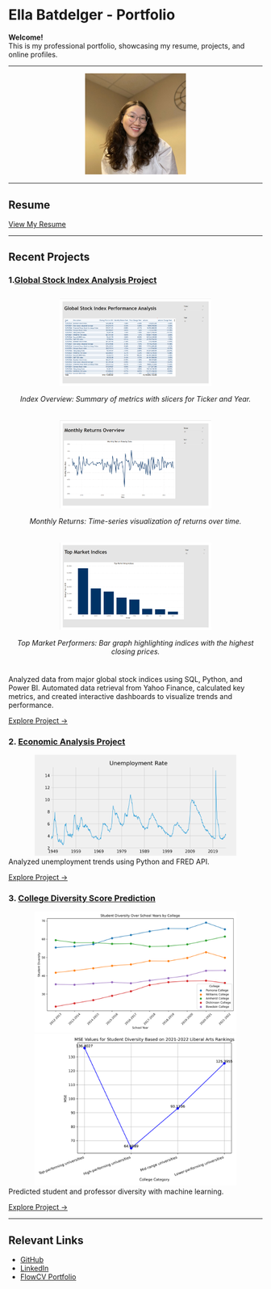 # Ella Batdelger - Portfolio

**Welcome!**  
This is my professional portfolio, showcasing my resume, projects, and online profiles.

---
<div align="center">
    <img src="./Images/ProfilePic.jpeg" alt="Ella Batdelger" width="200" />
</div>

---

## Resume
[View My Resume](./Ella_Batdelger_CV.pdf)


---

## Recent Projects
### 1.[Global Stock Index Analysis Project](./Global%20Stock%20Index%20Analysis%20Project/)

<div align="center" style="display: flex; flex-wrap: wrap; justify-content: center;"> <div style="margin: 10px;"> <img src="./Images/Stock_Index_Page_1.png" alt="Index Overview" width="300" /> <p align="center"><em>Index Overview: Summary of metrics with slicers for Ticker and Year.</em></p> </div> <div style="margin: 10px;"> <img src="./Images/Stock_Index_Page_2.png" alt="Monthly Returns" width="300" /> <p align="center"><em>Monthly Returns: Time-series visualization of returns over time.</em></p> </div> <div style="margin: 10px;"> <img src="./Images/Stock_Index_Page_3.png" alt="Top Market Performers" width="300" /> <p align="center"><em>Top Market Performers: Bar graph highlighting indices with the highest closing prices.</em></p> </div> </div>

Analyzed data from major global stock indices using SQL, Python, and Power BI. Automated data retrieval from Yahoo Finance, calculated key metrics, and created interactive dashboards to visualize trends and performance.

[Explore Project →](https://github.com/EllaBatdelger/EllaBatdelger.github.io/tree/main/Global%20Stock%20Index%20Analysis%20Project)


### 2. [Economic Analysis Project](./Economic%20Analysis%20Project/)
<div align="center">
    <img src="./Images/UnemploymentRate.png" alt="Unemployment Rate Analysis" width="400" />
</div>
Analyzed unemployment trends using Python and FRED API.  

[Explore Project →](https://github.com/ellabatdelger/portfolio/tree/main/Economic%20Analysis%20Project)

### 3. [College Diversity Score Prediction](./College%20Diversity%20Score%20Prediction%20Project/)
<div align="center">
    <img src="./Images/StudentDiversityImage.png" alt="Student Diversity Analysis" width="400" />
    <img src="./Images/MSEStudentDiversity.png" alt="Model Performance MSE" width="400" />
</div>
Predicted student and professor diversity with machine learning.

[Explore Project →](https://github.com/EllaBatdelger/EllaBatdelger.github.io/tree/main/College%20Diversity%20Score%20Prediction%20Project)

---

## Relevant Links
- [GitHub](https://github.com/ellabatdelger)
- [LinkedIn](https://www.linkedin.com/in/ella-batdelger-796644167/)
- [FlowCV Portfolio](https://flowcv.me/ella-batdelger)
